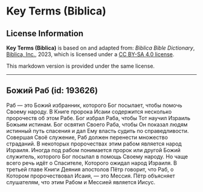 # Key Terms (Biblica)

## License Information

**Key Terms (Biblica)** is based on and adapted from: _Biblica Bible Dictionary_, [Biblica, Inc.](https://www.biblica.com/), 2023, which is licensed under a [CC BY-SA 4.0 license](https://creativecommons.org/licenses/by-sa/4.0/legalcode.en).

This markdown version is provided under the same license.



--------------------------------

## Божий Раб (id: 193626)

Раб — это Божий избранник, которого Бог посылает, чтобы помочь Своему народу. В Книге пророка Исаии содержится несколько пророчеств об этом Рабе. Бог избрал Раба, чтобы Тот научил Израиль Божьим истинам. Бог освятил Своего Раба, чтобы Он показал людям истинный путь спасения и дал Ему власть судить по справедливости. Совершая Своё служение, Раб должен перенести множество страданий. В некоторых пророчествах этим рабом является народ Израиля. Иногда под рабом понимается пророк или другой Божий служитель, которого Бог посылал в помощь Своему народу. Но чаще всего речь идёт о Спасителе, Которого ожидал народ Израиля. В третьей главе Книги Деяния апостолов Пётр говорит, что Раб, о Котором пророчествовал Исаия, — это Мессия. Пётр объясняет слушателям, что этим Рабом и Мессией является Иисус. 



